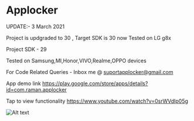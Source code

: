 # Applocker

UPDATE:- 3 March 2021

Project is updgraded to 30 , Target SDK is 30 now 
Tested on LG g8x


Project SDK - 29

Tested on Samsung,MI,Honor,VIVO,Realme,OPPO devices

For Code Related Queries - Inbox me @ suportapplocker@gmail.com



App demo link
https://play.google.com/store/apps/details?id=com.raman.applocker

Tap to view functionality
https://www.youtube.com/watch?v=0srWVdIp05g



![Alt text](https://github.com/quicklearner4991/Applocker/blob/master/20200802_004648.gif)
